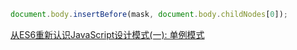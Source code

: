 ```js
document.body.insertBefore(mask, document.body.childNodes[0]);
```



[从ES6重新认识JavaScript设计模式(一): 单例模式](https://zhuanlan.zhihu.com/p/34754447#:~:text=1.%20%E4%BB%80%E4%B9%88%E6%98%AF%E5%8D%95%E4%BE%8B,%E4%B9%9F%E5%85%B7%E6%9C%89%E9%87%8D%E8%A6%81%E7%9A%84%E6%84%8F%E4%B9%89%E3%80%82)

